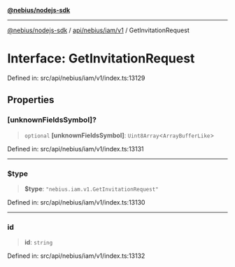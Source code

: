 [**@nebius/nodejs-sdk**](../../../../../README.md)

---

[@nebius/nodejs-sdk](../../../../../README.md) / [api/nebius/iam/v1](../README.md) / GetInvitationRequest

# Interface: GetInvitationRequest

Defined in: src/api/nebius/iam/v1/index.ts:13129

## Properties

### \[unknownFieldsSymbol\]?

> `optional` **\[unknownFieldsSymbol\]**: `Uint8Array`\<`ArrayBufferLike`\>

Defined in: src/api/nebius/iam/v1/index.ts:13131

---

### $type

> **$type**: `"nebius.iam.v1.GetInvitationRequest"`

Defined in: src/api/nebius/iam/v1/index.ts:13130

---

### id

> **id**: `string`

Defined in: src/api/nebius/iam/v1/index.ts:13132
